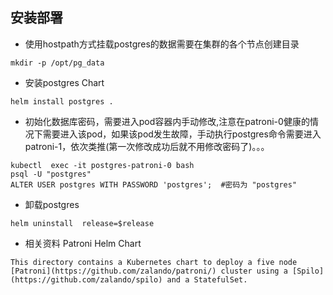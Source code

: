## 安装部署
* 使用hostpath方式挂载postgres的数据需要在集群的各个节点创建目录
```
mkdir -p /opt/pg_data
```

* 安装postgres Chart

```
helm install postgres .
```

* 初始化数据库密码，需要进入pod容器内手动修改,注意在patroni-0健康的情况下需要进入该pod，如果该pod发生故障，手动执行postgres命令需要进入patroni-1，依次类推(第一次修改成功后就不用修改密码了)。。。

```例如：
kubectl  exec -it postgres-patroni-0 bash
psql -U "postgres"
ALTER USER postgres WITH PASSWORD 'postgres';  #密码为 "postgres"
```

* 卸载postgres

```
helm uninstall  release=$release
```

* 相关资料 Patroni Helm Chart

```
This directory contains a Kubernetes chart to deploy a five node [Patroni](https://github.com/zalando/patroni/) cluster using a [Spilo](https://github.com/zalando/spilo) and a StatefulSet.
```